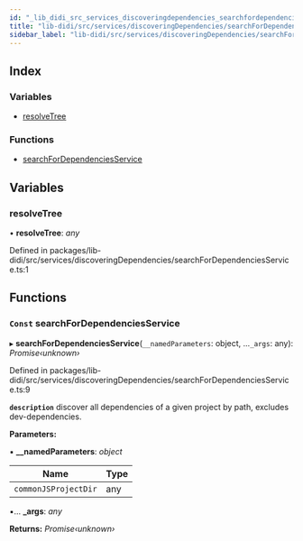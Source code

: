 ```yaml
---
id: "_lib_didi_src_services_discoveringdependencies_searchfordependenciesservice_"
title: "lib-didi/src/services/discoveringDependencies/searchForDependenciesService"
sidebar_label: "lib-didi/src/services/discoveringDependencies/searchForDependenciesService"
---
```


## Index

### Variables

* [resolveTree](_lib_didi_src_services_discoveringdependencies_searchfordependenciesservice_.md#resolvetree)

### Functions

* [searchForDependenciesService](_lib_didi_src_services_discoveringdependencies_searchfordependenciesservice_.md#const-searchfordependenciesservice)

## Variables

### <a id="resolvetree" name="resolvetree"></a>  resolveTree

• **resolveTree**: *any*

Defined in packages/lib-didi/src/services/discoveringDependencies/searchForDependenciesService.ts:1

## Functions

### <a id="const-searchfordependenciesservice" name="const-searchfordependenciesservice"></a> `Const` searchForDependenciesService

▸ **searchForDependenciesService**(`__namedParameters`: object, ...`_args`: any): *Promise‹unknown›*

Defined in packages/lib-didi/src/services/discoveringDependencies/searchForDependenciesService.ts:9

**`description`** discover all dependencies of a given project by path, excludes dev-dependencies.

**Parameters:**

▪ **__namedParameters**: *object*

Name | Type |
------ | ------ |
`commonJSProjectDir` | any |

▪... **_args**: *any*

**Returns:** *Promise‹unknown›*

